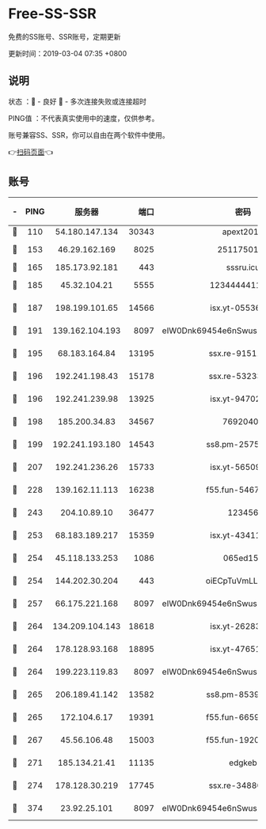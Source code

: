 # Free-SS-SSR

免费的SS账号、SSR账号，定期更新

更新时间：2019-03-04 07:35 +0800

## 说明

状态     ：🙂 - 良好 🙁 - 多次连接失败或连接超时

PING值   ：不代表真实使用中的速度，仅供参考。

账号兼容SS、SSR，你可以自由在两个软件中使用。

👉[扫码页面](https://liesauer.github.io/free-ss-ssr.github.io/)👈

## 账号

|-|PING|服务器|端口|密码|加密方式|区域|
|:----:|:----:|:-----:|-----:|:----:|:----:|:----:|
|🙂|110|54.180.147.134|30343|apext2019|chacha20|KR|
|🙂|153|46.29.162.169|8025|2511750146|aes-256-cfb|RU|
|🙂|165|185.173.92.181|443|sssru.icu|rc4-md5|RU|
|🙂|185|45.32.104.21|5555|1234444411111|aes-256-cfb|SG|
|🙂|187|198.199.101.65|14566|isx.yt-05536769|aes-256-cfb|US|
|🙂|191|139.162.104.193|8097|eIW0Dnk69454e6nSwuspv9DmS201tQ0D|aes-256-cfb|JP|
|🙂|195|68.183.164.84|13195|ssx.re-91511451|aes-256-cfb|US|
|🙂|196|192.241.198.43|15178|ssx.re-53233906|aes-256-cfb|US|
|🙂|196|192.241.239.98|13925|isx.yt-94702728|aes-256-cfb|US|
|🙂|198|185.200.34.83|34567|76920400|aes-256-cfb|US|
|🙂|199|192.241.193.180|14543|ss8.pm-25759164|aes-256-cfb|US|
|🙂|207|192.241.236.26|15733|isx.yt-56509000|aes-256-cfb|US|
|🙂|228|139.162.11.113|16238|f55.fun-54673492|aes-256-cfb|SG|
|🙂|243|204.10.89.10|36477|123456|aes-256-cfb|US|
|🙂|253|68.183.189.217|15359|isx.yt-43411617|aes-256-cfb|SG|
|🙂|254|45.118.133.253|1086|065ed15a|aes-256-cfb|SG|
|🙂|254|144.202.30.204|443|oiECpTuVmLLxk4Ts|aes-256-cfb|US|
|🙂|257|66.175.221.168|8097|eIW0Dnk69454e6nSwuspv9DmS201tQ0D|aes-256-cfb|US|
|🙂|264|134.209.104.143|18618|isx.yt-26283608|aes-256-cfb|SG|
|🙂|264|178.128.93.168|18895|isx.yt-47651683|aes-256-cfb|SG|
|🙂|264|199.223.119.83|8097|eIW0Dnk69454e6nSwuspv9DmS201tQ0D|aes-256-cfb|US|
|🙂|265|206.189.41.142|13582|ss8.pm-85391880|aes-256-cfb|SG|
|🙂|265|172.104.6.17|19391|f55.fun-66594253|aes-256-cfb|US|
|🙂|267|45.56.106.48|15003|f55.fun-19202286|aes-256-cfb|US|
|🙂|271|185.134.21.41|11135|edgkeb|aes-256-cfb|GB|
|🙂|274|178.128.30.219|17745|ssx.re-34880503|aes-256-cfb|SG|
|🙂|374|23.92.25.101|8097|eIW0Dnk69454e6nSwuspv9DmS201tQ0D|aes-256-cfb|US|
